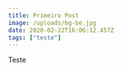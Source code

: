 ```yaml
---
title: Primeiro Post
image: /uploads/bg-be.jpg
date: 2020-02-22T16:06:12.457Z
tags: ["teste"]
---
```

Teste
